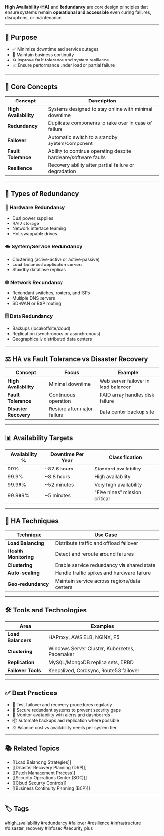 **High Availability (HA)** and **Redundancy** are core design principles that ensure systems remain **operational and accessible** even during failures, disruptions, or maintenance.

---

## 🎯 Purpose

- ✅ Minimize downtime and service outages
- 🔁 Maintain business continuity
- ⚙️ Improve fault tolerance and system resilience
- 📈 Ensure performance under load or partial failure

---

## 🧱 Core Concepts

| Concept             | Description                                                  |
|---------------------|--------------------------------------------------------------|
| **High Availability** | Systems designed to stay online with minimal downtime       |
| **Redundancy**        | Duplicate components to take over in case of failure        |
| **Failover**          | Automatic switch to a standby system/component              |
| **Fault Tolerance**   | Ability to continue operating despite hardware/software faults |
| **Resilience**        | Recovery ability after partial failure or degradation       |

---

## 🔧 Types of Redundancy

### 🔌 **Hardware Redundancy**
- Dual power supplies
- RAID storage
- Network interface teaming
- Hot-swappable drives

### ☁️ **System/Service Redundancy**
- Clustering (active-active or active-passive)
- Load-balanced application servers
- Standby database replicas

### 🌐 **Network Redundancy**
- Redundant switches, routers, and ISPs
- Multiple DNS servers
- SD-WAN or BGP routing

### 🗄️ **Data Redundancy**
- Backups (local/offsite/cloud)
- Replication (synchronous or asynchronous)
- Geographically distributed data centers

---

## ⚖️ HA vs Fault Tolerance vs Disaster Recovery

| Concept            | Focus                    | Example                          |
|--------------------|--------------------------|-----------------------------------|
| **High Availability** | Minimal downtime         | Web server failover in load balancer |
| **Fault Tolerance**   | Continuous operation      | RAID array handles disk failure   |
| **Disaster Recovery** | Restore after major failure | Data center backup site           |

---

## 📊 Availability Targets

| Availability % | Downtime Per Year | Classification       |
|----------------|-------------------|-----------------------|
| 99%            | ~87.6 hours       | Standard availability |
| 99.9%          | ~8.8 hours        | High availability     |
| 99.99%         | ~52 minutes       | Very high availability|
| 99.999%        | ~5 minutes        | "Five nines" mission critical |

---

## 🔄 HA Techniques

| Technique             | Use Case                          |
|------------------------|-----------------------------------|
| **Load Balancing**      | Distribute traffic and offload failover |
| **Health Monitoring**   | Detect and reroute around failures |
| **Clustering**          | Enable service redundancy via shared state |
| **Auto-scaling**        | Handle traffic spikes and hardware failure |
| **Geo-redundancy**      | Maintain service across regions/data centers |

---

## 🛠 Tools and Technologies

| Area              | Examples                                 |
|-------------------|------------------------------------------|
| **Load Balancers** | HAProxy, AWS ELB, NGINX, F5              |
| **Clustering**     | Windows Server Cluster, Kubernetes, Pacemaker |
| **Replication**    | MySQL/MongoDB replica sets, DRBD         |
| **Failover Tools** | Keepalived, Corosync, Route53 failover   |

---

## ✅ Best Practices

- 🔁 Test failover and recovery procedures regularly
- 🔐 Secure redundant systems to prevent security gaps
- 🧪 Monitor availability with alerts and dashboards
- 📦 Automate backups and replication where possible
- ⚖️ Balance cost vs availability needs per system tier

---

## 📚 Related Topics

- [[Load Balancing Strategies]]
- [[Disaster Recovery Planning (DRP)]]
- [[Patch Management Process]]
- [[Security Operations Center (SOC)]]
- [[Cloud Security Controls]]
- [[Business Continuity Planning (BCP)]]

---

## 🏷 Tags

#high_availability #redundancy #failover #resilience #infrastructure #disaster_recovery #infosec #security_plus
